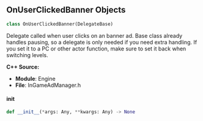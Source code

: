 ## OnUserClickedBanner Objects

```python
class OnUserClickedBanner(DelegateBase)
```

Delegate called when user clicks on an banner ad. Base class already handles pausing,
so a delegate is only needed if you need extra handling. If you set it to a PC or other actor
function, make sure to set it back when switching levels.

**C++ Source:**

- **Module**: Engine
- **File**: InGameAdManager.h

<a id="unreal.OnUserClickedBanner.__init__"></a>

#### __init__

```python
def __init__(*args: Any, **kwargs: Any) -> None
```

<a id="unreal.OnUserClosedAdvertisement"></a>